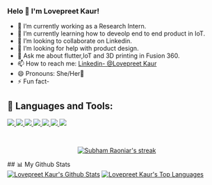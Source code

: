 ### Helo 👋 I'm Lovepreet Kaur!

- 🔭 I’m currently working as a Research Intern.
- 🌱 I’m currently learning how to deveolp end to end product in IoT.
- 👯 I’m looking to collaborate on Linkedin.
- 🤔 I’m looking for help with product design.
- 💬 Ask me about flutter,IoT and  3D printing in Fusion 360.
- 📫 How to reach me: [Linkedin- @Lovepreet Kaur](https://www.linkedin.com/in/lovepreet-kaur-76b540210/)
- 😄 Pronouns: She/Her👩
- ⚡ Fun fact-

## 🚀 Languages and Tools:

<p align="left"> 
    <a href="https://www.c.com" target="_blank"> <img src="https://img.icons8.com/color/48/000000/c-programming.png"/> </a>
    <a href="https://reactjs.org/" target="_blank"> <img src="https://img.icons8.com/color/48/000000/c-plus-plus-logo.png"/> </a>
    <a href="https://reactjs.org/" target="_blank"> <img src="https://img.icons8.com/color/48/000000/python--v1.png"/> </a>
    <a href="https://reactjs.org/" target="_blank"> <img src="https://img.icons8.com/color/48/000000/autodesk-fusion-360.png"/> </a>
    <a href="https://reactjs.org/" target="_blank"> <img src="https://img.icons8.com/color/48/000000/html-5--v1.png"/> </a>
    <a href="https://reactjs.org/" target="_blank"> <img src="https://img.icons8.com/color/48/000000/css3.png"/> </a>
    <a href="https://reactjs.org/" target="_blank"> <img src="https://img.icons8.com/color/48/000000/flutter.png"/> </a>
</p>

<!-- [![React Badge](https://img.shields.io/badge/-React-61DBFB?style=for-the-badge&labelColor=black&logo=react&logoColor=61DBFB)](#)  [![Javascript Badge](https://img.shields.io/badge/-Javascript-F0DB4F?style=for-the-badge&labelColor=black&logo=javascript&logoColor=F0DB4F)](#) [![Typescript Badge](https://img.shields.io/badge/-Typescript-007acc?style=for-the-badge&labelColor=black&logo=typescript&logoColor=007acc)](#) [![Nodejs Badge](https://img.shields.io/badge/-Nodejs-3C873A?style=for-the-badge&labelColor=black&logo=node.js&logoColor=3C873A)](#) [![GraphQL Badge](https://img.shields.io/badge/-GraphQl-e535ab?style=for-the-badge&labelColor=black&logo=node.js&logoColor=e535ab)](#) -->
<br/>

<p align="center">
    <a href="https://github.com/Lovepreet4417/github-readme-streak-stats">
        <img title="🔥 Get streak stats for your profile at git.io/streak-stats" alt="Subham Raoniar's streak" src="https://github-readme-streak-stats.herokuapp.com/?user=Lovepreet4417&theme=black-ice&hide_border=true&stroke=0000&background=060A0CD0"/>
    </a>
</p>
## 📊 My Github Stats

  <br/>
  <a href="https://github.com/Lovepreet4417/github-readme-stats"><img alt="Lovepreet Kaur's Github Stats" src="https://github-readme-stats.vercel.app/api?username=Lovepreet4417&show_icons=true&count_private=true&theme=react&hide_border=true&bg_color=0D1117" /></a>
  <a href="https://github.com/Lovepreet4417/github-readme-stats"><img alt="Lovepreet Kaur's Top Languages" src="https://github-readme-stats.vercel.app/api/top-langs/?username=Lovepreet4417&langs_count=8&count_private=true&layout=compact&theme=react&hide_border=true&bg_color=0D1117" /></a>
  <br/>
